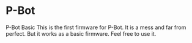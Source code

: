 # P-Bot
P-Bot Basic 
This is the first firmware for P-Bot.
It is a mess and far from perfect. But it works as a basic firmware.
Feel free to use it. 
